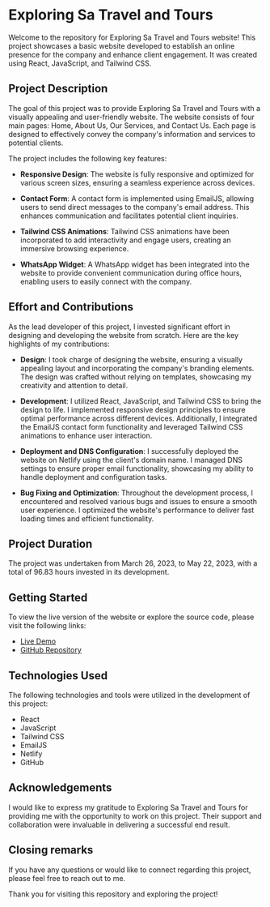 # Exploring Sa Travel and Tours

Welcome to the repository for Exploring Sa Travel and Tours website! This project showcases a basic website developed to establish an online presence for the company and enhance client engagement. It was created using React, JavaScript, and Tailwind CSS.

## Project Description

The goal of this project was to provide Exploring Sa Travel and Tours with a visually appealing and user-friendly website. The website consists of four main pages: Home, About Us, Our Services, and Contact Us. Each page is designed to effectively convey the company's information and services to potential clients.

The project includes the following key features:

- **Responsive Design**: The website is fully responsive and optimized for various screen sizes, ensuring a seamless experience across devices.

- **Contact Form**: A contact form is implemented using EmailJS, allowing users to send direct messages to the company's email address. This enhances communication and facilitates potential client inquiries.

- **Tailwind CSS Animations**: Tailwind CSS animations have been incorporated to add interactivity and engage users, creating an immersive browsing experience.

- **WhatsApp Widget**: A WhatsApp widget has been integrated into the website to provide convenient communication during office hours, enabling users to easily connect with the company.

## Effort and Contributions

As the lead developer of this project, I invested significant effort in designing and developing the website from scratch. Here are the key highlights of my contributions:

- **Design**: I took charge of designing the website, ensuring a visually appealing layout and incorporating the company's branding elements. The design was crafted without relying on templates, showcasing my creativity and attention to detail.

- **Development**: I utilized React, JavaScript, and Tailwind CSS to bring the design to life. I implemented responsive design principles to ensure optimal performance across different devices. Additionally, I integrated the EmailJS contact form functionality and leveraged Tailwind CSS animations to enhance user interaction.

- **Deployment and DNS Configuration**: I successfully deployed the website on Netlify using the client's domain name. I managed DNS settings to ensure proper email functionality, showcasing my ability to handle deployment and configuration tasks.

- **Bug Fixing and Optimization**: Throughout the development process, I encountered and resolved various bugs and issues to ensure a smooth user experience. I optimized the website's performance to deliver fast loading times and efficient functionality.

## Project Duration

The project was undertaken from March 26, 2023, to May 22, 2023, with a total of 96.83 hours invested in its development.

## Getting Started

To view the live version of the website or explore the source code, please visit the following links:

- [Live Demo](https://exploringsa.co.za)
- [GitHub Repository](https://github.com/Riyaazct/exploringsa)

## Technologies Used

The following technologies and tools were utilized in the development of this project:

- React
- JavaScript
- Tailwind CSS
- EmailJS
- Netlify
- GitHub

## Acknowledgements

I would like to express my gratitude to Exploring Sa Travel and Tours for providing me with the opportunity to work on this project. Their support and collaboration were invaluable in delivering a successful end result.

## Closing remarks

If you have any questions or would like to connect regarding this project, please feel free to reach out to me.

Thank you for visiting this repository and exploring the project!


